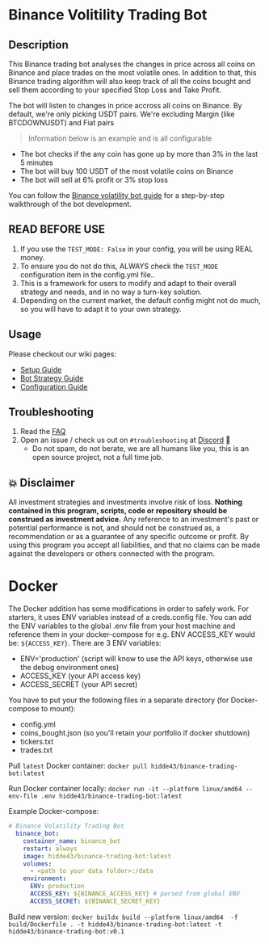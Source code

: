 # Binance Volitility Trading Bot

## Description
This Binance trading bot analyses the changes in price across all coins on Binance and place trades on the most volatile ones. 
In addition to that, this Binance trading algorithm will also keep track of all the coins bought and sell them according to your specified Stop Loss and Take Profit.



The bot will listen to changes in price accross all coins on Binance. By default, we're only picking USDT pairs. We're excluding Margin (like BTCDOWNUSDT) and Fiat pairs

> Information below is an example and is all configurable

- The bot checks if the any coin has gone up by more than 3% in the last 5 minutes
- The bot will buy 100 USDT of the most volatile coins on Binance
- The bot will sell at 6% profit or 3% stop loss


You can follow the [Binance volatility bot guide](https://www.cryptomaton.org/2021/05/08/how-to-code-a-binance-trading-bot-that-detects-the-most-volatile-coins-on-binance/) for a step-by-step walkthrough of the bot development.

## READ BEFORE USE
1. If you use the `TEST_MODE: False` in your config, you will be using REAL money.
2. To ensure you do not do this, ALWAYS check the `TEST_MODE` configuration item in the config.yml file..
3. This is a framework for users to modify and adapt to their overall strategy and needs, and in no way a turn-key solution.
4. Depending on the current market, the default config might not do much, so you will have to adapt it to your own strategy.

## Usage
Please checkout our wiki pages:

- [Setup Guide](https://github.com/CyberPunkMetalHead/Binance-volatility-trading-bot/wiki/Setup-Guide)
- [Bot Strategy Guide](https://github.com/CyberPunkMetalHead/Binance-volatility-trading-bot/wiki/Bot-Strategy-Guide)
- [Configuration Guide](https://github.com/CyberPunkMetalHead/Binance-volatility-trading-bot/wiki/Configuration)

## Troubleshooting

1. Read the [FAQ](FAQ.md)
2. Open an issue / check us out on `#troubleshooting` at [Discord](https://discord.gg/buD27Dmvu3) 🚀 
    - Do not spam, do not berate, we are all humans like you, this is an open source project, not a full time job. 

## 💥 Disclaimer

All investment strategies and investments involve risk of loss. 
**Nothing contained in this program, scripts, code or repository should be construed as investment advice.**
Any reference to an investment's past or potential performance is not, 
and should not be construed as, a recommendation or as a guarantee of 
any specific outcome or profit.
By using this program you accept all liabilities, and that no claims can be made against the developers or others connected with the program.

# Docker
The Docker addition has some modifications in order to safely work.
For starters, it uses ENV variables instead of a creds.config file. You can add the ENV variables to the global .env file from your host machine and reference them in your docker-compose for e.g. ENV ACCESS_KEY would be: `${ACCESS_KEY}`.
There are 3 ENV variables:
- ENV='production' (script will know to use the API keys, otherwise use the debug environment ones)
- ACCESS_KEY (your API access key)
- ACCESS_SECRET (your API secret)

You have to put your the following files in a separate directory (for Docker-compose to mount):
- config.yml
- coins_bought.json (so you'll retain your portfolio if docker shutdown)
- tickers.txt
- trades.txt


Pull `latest` Docker container:
`docker pull hidde43/binance-trading-bot:latest`

Run Docker container locally:
`docker run -it --platform linux/amd64 --env-file .env hidde43/binance-trading-bot:latest`

Example Docker-compose:
```yaml
# Binance Volatility Trading Bot
  binance_bot:
    container_name: binance_bot
    restart: always
    image: hidde43/binance-trading-bot:latest
    volumes:
      - <path to your data folder>:/data
    environment:
      ENV: production
      ACCESS_KEY: ${BINANCE_ACCESS_KEY} # parsed from global ENV
      ACCESS_SECRET: ${BINANCE_SECRET_KEY}
```

Build new version:
`docker buildx build --platform linux/amd64  -f build/Dockerfile . -t hidde43/binance-trading-bot:latest -t hidde43/binance-trading-bot:v0.1`